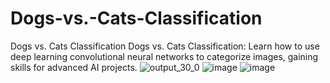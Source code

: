 # Dogs-vs.-Cats-Classification
Dogs vs. Cats Classification
Dogs vs. Cats Classification: Learn how to use deep learning convolutional neural networks to categorize images, gaining skills for advanced AI projects.
![output_30_0](https://github.com/klu2200040145/Dogs-vs.-Cats-Classification/assets/144267152/5291efa7-be52-4bb6-af45-bda4c9c14916)
![image](https://github.com/klu2200040145/Dogs-vs.-Cats-Classification/assets/144267152/ad4cd8a9-592d-4435-a404-2439ef4b73b5)
![image](https://github.com/klu2200040145/Dogs-vs.-Cats-Classification/assets/144267152/d12d2e40-a5e9-4b78-8e7d-4713506dcfba)
